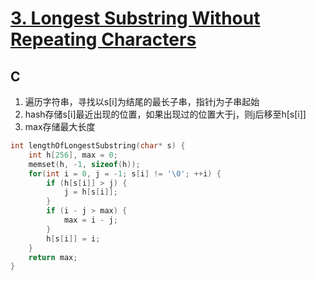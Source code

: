 # [3. Longest Substring Without Repeating Characters](https://leetcode.com/problems/longest-substring-without-repeating-characters/description/)

## C

1. 遍历字符串，寻找以s[i]为结尾的最长子串，指针j为子串起始
2. hash存储s[i]最近出现的位置，如果出现过的位置大于j，则j后移至h[s[i]]
3. max存储最大长度

``` c
int lengthOfLongestSubstring(char* s) {
    int h[256], max = 0;
    memset(h, -1, sizeof(h));
    for(int i = 0, j = -1; s[i] != '\0'; ++i) {
        if (h[s[i]] > j) {
            j = h[s[i]];
        }
        if (i - j > max) {
            max = i - j;
        }
        h[s[i]] = i;
    }
    return max;
}
```



